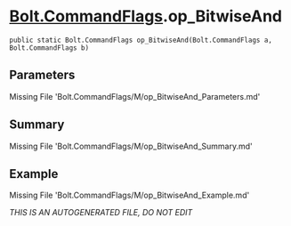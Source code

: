# [Bolt.CommandFlags](Types/Bolt.CommandFlags.md).op_BitwiseAnd
`public static Bolt.CommandFlags op_BitwiseAnd(Bolt.CommandFlags a, Bolt.CommandFlags b)`
## Parameters
Missing File 'Bolt.CommandFlags/M/op_BitwiseAnd_Parameters.md'
## Summary
Missing File 'Bolt.CommandFlags/M/op_BitwiseAnd_Summary.md'
## Example
Missing File 'Bolt.CommandFlags/M/op_BitwiseAnd_Example.md'

*THIS IS AN AUTOGENERATED FILE, DO NOT EDIT*
